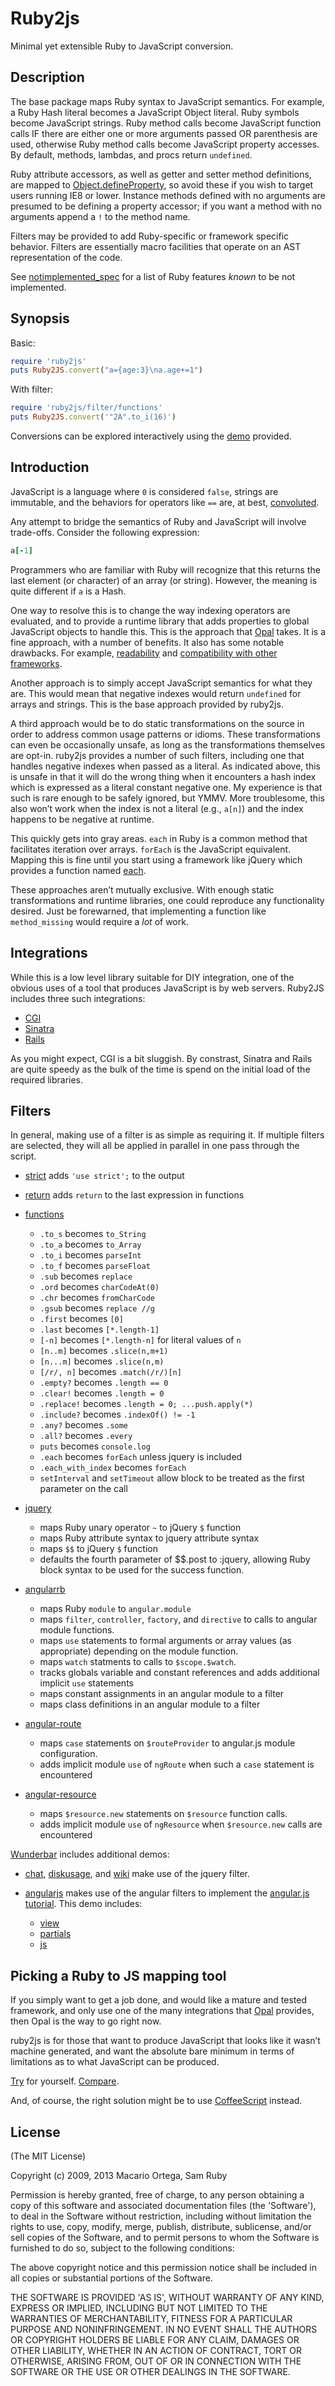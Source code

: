 Ruby2js
=======

Minimal yet extensible Ruby to JavaScript conversion.  

Description
---

The base package maps Ruby syntax to JavaScript semantics.  For example,
a Ruby Hash literal becomes a JavaScript Object literal.  Ruby symbols
become JavaScript strings.  Ruby method calls become JavaScript function
calls IF there are either one or more arguments passed OR parenthesis are
used, otherwise Ruby method calls become JavaScript property accesses.
By default, methods, lambdas, and procs return `undefined`.

Ruby attribute accessors, as well as getter and setter method definitions, are
mapped to
[Object.defineProperty](https://developer.mozilla.org/en-US/docs/Web/JavaScript/Reference/Global_Objects/Object/defineProperty?redirectlocale=en-US&redirectslug=JavaScript%2FReference%2FGlobal_Objects%2FObject%2FdefineProperty),
so avoid these if you wish to target users running IE8 or lower.  Instance
methods defined with no arguments are presumed to be defining a property
accessor; if you want a method with no arguments append a `!` to the method
name.

Filters may be provided to add Ruby-specific or framework specific
behavior.  Filters are essentially macro facilities that operate on
an AST representation of the code.

See
[notimplemented_spec](https://github.com/rubys/ruby2js/blob/master/spec/notimplemented_spec.rb)
for a list of Ruby features _known_ to be not implemented.

Synopsis
---

Basic:

```ruby
require 'ruby2js'
puts Ruby2JS.convert("a={age:3}\na.age+=1")
```

With filter:

```ruby
require 'ruby2js/filter/functions'
puts Ruby2JS.convert('"2A".to_i(16)')
```

Conversions can be explored interactively using the
[demo](https://github.com/rubys/ruby2js/blob/master/demo/ruby2js.rb) provided.

Introduction
---

JavaScript is a language where `0` is considered `false`, strings are
immutable, and the behaviors for operators like `==` are, at best,
[convoluted](http://zero.milosz.ca/).

Any attempt to bridge the semantics of Ruby and JavaScript will involve
trade-offs.  Consider the following expression:

```ruby
a[-1]
```

Programmers who are familiar with Ruby will recognize that this returns the
last element (or character) of an array (or string).  However, the meaning is
quite different if `a` is a Hash.

One way to resolve this is to change the way indexing operators are evaluated,
and to provide a runtime library that adds properties to global JavaScript
objects to handle this.  This is the approach that [Opal](http://opalrb.org/)
takes.  It is a fine approach, with a number of benefits.  It also has some
notable drawbacks.  For example,
[readability](http://opalrb.org/try/#code:a%20%3D%20%22abc%22%3B%20puts%20a[-1])
and 
[compatibility with other frameworks](https://github.com/opal/opal/issues/400).

Another approach is to simply accept JavaScript semantics for what they are.
This would mean that negative indexes would return `undefined` for arrays
and strings.  This is the base approach provided by ruby2js.

A third approach would be to do static transformations on the source in order
to address common usage patterns or idioms.  These transformations can even be
occasionally unsafe, as long as the transformations themselves are opt-in.
ruby2js provides a number of such filters, including one that handles negative
indexes when passed as a literal.  As indicated above, this is unsafe in that
it will do the wrong thing when it encounters a hash index which is expressed
as a literal constant negative one.  My experience is that such is rare enough
to be safely ignored, but YMMV.  More troublesome, this also won’t work when
the index is not a literal (e.g., `a[n]`) and the index happens to be
negative at runtime.

This quickly gets into gray areas.  `each` in Ruby is a common method that
facilitates iteration over arrays.  `forEach` is the JavaScript equivalent.
Mapping this is fine until you start using a framework like jQuery which
provides a function named [each](http://api.jquery.com/jQuery.each/).

These approaches aren’t mutually exclusive. With enough static transformations
and runtime libraries, one could reproduce any functionality desired.  Just be
forewarned, that implementing a function like `method_missing` would require a
_lot_ of work.

Integrations
---

While this is a low level library suitable for DIY integration, one of the
obvious uses of a tool that produces JavaScript is by web servers.  Ruby2JS
includes three such integrations:

*  [CGI](https://github.com/rubys/ruby2js/blob/master/lib/ruby2js/cgi.rb)
*  [Sinatra](https://github.com/rubys/ruby2js/blob/master/lib/ruby2js/sinatra.rb)
*  [Rails](https://github.com/rubys/ruby2js/blob/master/lib/ruby2js/rails.rb)

As you might expect, CGI is a bit sluggish.  By constrast, Sinatra and Rails
are quite speedy as the bulk of the time is spend on the initial load of the
required libraries.

Filters
---

In general, making use of a filter is as simple as requiring it.  If multiple
filters are selected, they will all be applied in parallel in one pass through
the script.

* [strict](https://github.com/rubys/ruby2js/blob/master/lib/ruby2js/filter/strict.rb)
  adds `'use strict';` to the output

* [return](https://github.com/rubys/ruby2js/blob/master/lib/ruby2js/filter/return.rb)
  adds `return` to the last expression in functions

* [functions](https://github.com/rubys/ruby2js/blob/master/lib/ruby2js/filter/functions.rb)

    * `.to_s` becomes `to_String`
    * `.to_a` becomes `to_Array`
    * `.to_i` becomes `parseInt`
    * `.to_f` becomes `parseFloat`
    * `.sub` becomes `replace`
    * `.ord` becomes `charCodeAt(0)`
    * `.chr` becomes `fromCharCode`
    * `.gsub` becomes `replace //g`
    * `.first` becomes `[0]`
    * `.last` becomes `[*.length-1]`
    * `[-n]` becomes `[*.length-n]` for literal values of `n`
    * `[n..m]` becomes `.slice(n,m+1)`
    * `[n...m]` becomes `.slice(n,m)`
    * `[/r/, n]` becomes `.match(/r/)[n]`
    * `.empty?` becomes `.length == 0`
    * `.clear!` becomes `.length = 0`
    * `.replace!` becomes `.length = 0; ...push.apply(*)`
    * `.include?` becomes `.indexOf() != -1`
    * `.any?` becomes `.some`
    * `.all?` becomes `.every`
    * `puts` becomes `console.log`
    * `.each` becomes `forEach` unless jquery is included
    * `.each_with_index` becomes `forEach`
    * `setInterval` and `setTimeout` allow block to be treated as the
       first parameter on the call

* [jquery](https://github.com/rubys/ruby2js/blob/master/lib/ruby2js/filter/jquery.rb)

    * maps Ruby unary operator `~` to jQuery `$` function
    * maps Ruby attribute syntax to jquery attribute syntax
    * maps `$$` to jQuery `$` function
    * defaults the fourth parameter of $$.post to :jquery, allowing Ruby block
      syntax to be used for the success function.

* [angularrb](https://github.com/rubys/ruby2js/blob/master/lib/ruby2js/filter/angularrb.rb)

    * maps Ruby `module` to `angular.module`
    * maps `filter`, `controller`, `factory`, and `directive` to calls to
      angular module functions.
    * maps `use` statements to formal arguments or array values (as
      appropriate) depending on the module function.
    * maps `watch` statments to calls to `$scope.$watch`.
    * tracks globals variable and constant references and adds additional
      implicit `use` statements
    * maps constant assignments in an angular module to a filter
    * maps class definitions in an angular module to a filter

* [angular-route](https://github.com/rubys/ruby2js/blob/master/lib/ruby2js/filter/angular-routerb.rb)

    * maps `case` statements on `$routeProvider` to angular.js module
      configuration.
    * adds implicit module `use` of `ngRoute` when such a `case` statement
      is encountered

* [angular-resource](https://github.com/rubys/ruby2js/blob/master/lib/ruby2js/filter/angular-resource.rb)
    * maps `$resource.new` statements on `$resource` function calls.
    * adds implicit module `use` of `ngResource` when `$resource.new` calls
      are encountered

[Wunderbar](https://github.com/rubys/wunderbar) includes additional demos:

* [chat](https://github.com/rubys/wunderbar/blob/master/demo/chat.rb),
  [diskusage](https://github.com/rubys/wunderbar/blob/master/demo/diskusage.rb),
  and [wiki](https://github.com/rubys/wunderbar/blob/master/demo/wiki.rb) make
  use of the jquery filter.

* [angularjs](https://github.com/rubys/wunderbar/blob/master/demo/angularjs.rb)
  makes use of the angular filters to implement the 
  [angular.js tutorial](http://docs.angularjs.org/tutorial).  This demo
  includes:
    * [view](https://github.com/rubys/wunderbar/blob/master/demo/views/index._html)
    * [partials](https://github.com/rubys/wunderbar/tree/master/demo/partials)
    * [js](https://github.com/rubys/wunderbar/tree/master/demo/js)

Picking a Ruby to JS mapping tool
---

If you simply want to get a job done, and would like a mature and tested
framework, and only use one of the many integrations that
[Opal](http://opalrb.org/) provides, then Opal is the way to go right now.

ruby2js is for those that want to produce JavaScript that looks like it
wasn’t machine generated, and want the absolute bare minimum in terms of
limitations as to what JavaScript can be produced.

[Try](http://intertwingly.net/projects/ruby2js/all) for yourself.
[Compare](http://opalrb.org/try/#code:).

And, of course, the right solution might be to use
[CoffeeScript](http://coffeescript.org/) instead.

License
---

(The MIT License)

Copyright (c) 2009, 2013 Macario Ortega, Sam Ruby

Permission is hereby granted, free of charge, to any person obtaining
a copy of this software and associated documentation files (the
'Software'), to deal in the Software without restriction, including
without limitation the rights to use, copy, modify, merge, publish,
distribute, sublicense, and/or sell copies of the Software, and to
permit persons to whom the Software is furnished to do so, subject to
the following conditions:

The above copyright notice and this permission notice shall be
included in all copies or substantial portions of the Software.

THE SOFTWARE IS PROVIDED 'AS IS', WITHOUT WARRANTY OF ANY KIND,
EXPRESS OR IMPLIED, INCLUDING BUT NOT LIMITED TO THE WARRANTIES OF
MERCHANTABILITY, FITNESS FOR A PARTICULAR PURPOSE AND NONINFRINGEMENT.
IN NO EVENT SHALL THE AUTHORS OR COPYRIGHT HOLDERS BE LIABLE FOR ANY
CLAIM, DAMAGES OR OTHER LIABILITY, WHETHER IN AN ACTION OF CONTRACT,
TORT OR OTHERWISE, ARISING FROM, OUT OF OR IN CONNECTION WITH THE
SOFTWARE OR THE USE OR OTHER DEALINGS IN THE SOFTWARE.
